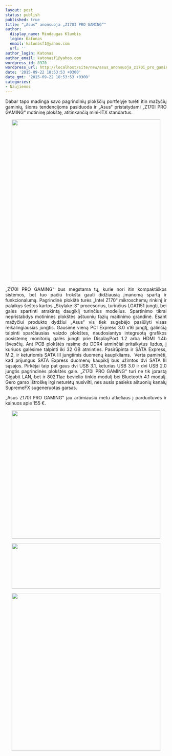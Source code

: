 ```yaml
---
layout: post
status: publish
published: true
title: "„Asus“ anonsuoja „Z170I PRO GAMING“"
author:
  display_name: Mindaugas Klumbis
  login: Katonas
  email: katonasf1@yahoo.com
  url: ''
author_login: Katonas
author_email: katonasf1@yahoo.com
wordpress_id: 8970
wordpress_url: http://localhost/site/new/asus_anonsuoja_z170i_pro_gaming/
date: '2015-09-22 18:53:53 +0300'
date_gmt: '2015-09-22 18:53:53 +0300'
categories:
- Naujienos
---
```

<p style="text-align: justify;">
	Dabar tapo madinga savo pagrindinių plok&scaron;čių portfelyje turėti itin mažyčių gaminių, &scaron;ioms tendencijoms pasiduoda ir &bdquo;Asus&ldquo; pristatydami &bdquo;Z170I PRO GAMING&ldquo; motininę plok&scaron;tę, atitinkančią mini-ITX standartus.</p>
<p style="text-align: center;">
	<a href="http://technews.lt/userfiles/Z170IProGaming_01.jpg" style="text-align: center;"><img alt="" src="http://technews.lt/userfiles/Z170IProGaming_01.jpg" style="width: 464px; height: 505px;" /></a></p>
<p style="text-align: justify;">
	&bdquo;Z170I PRO GAMING&ldquo; bus mėgstama tų, kurie nori itin kompakti&scaron;kos sistemos, bet tuo pačiu trok&scaron;ta gauti didžiausią įmanomą spartą ir funkcionalumą. Pagrindinė plok&scaron;tė turės &bdquo;Intel Z170&ldquo; mikroschemų rinkinį ir palaikys &scaron;e&scaron;tos kartos &bdquo;Skylake-S&ldquo; procesorius, turinčius LGA1151 jungtį, bei galės spartinti atrakintą daugiklį turinčius modelius. Spartinimo tikrai nepristabdys motininės plok&scaron;tės a&scaron;tuonių fazių maitinimo grandinė. Esant mažyčiui produkto dydžiui &bdquo;Asus&ldquo; vis tiek sugebėjo pasiūlyti visas reikalingiausias jungtis. Gausime vieną PCI Express 3.0 x16 jungtį, galinčią talpinti sparčiausias vaizdo plok&scaron;tes, naudosiantys integruotą grafikos posistemę monitorių galės jungti prie DisplayPort 1.2 arba HDMI 1.4b i&scaron;vesčių. Ant PCB&nbsp;plok&scaron;tės rasime du DDR4 atminčiai pritaikytus lizdus, į kuriuos galėsime talpinti iki 32 GB atminties. Pasirūpinta ir SATA Express, M.2, ir keturiomis SATA III jungtimis duomenų kaupikliams. &nbsp;Verta paminėti, kad prijungus SATA Express duomenų kaupiklį bus užimtos dvi SATA III sąsajos. Pirkėjai taip pat gaus dvi USB 3.1, keturias USB 3.0 ir dvi USB 2.0 jungtis pagrindinės plok&scaron;tės gale. &bdquo;Z170I PRO GAMING&ldquo; turi ne tik įprastą Gigabit LAN, bet ir 802.11ac bevielio tinklo modulį bei Bluetooth 4.1 modulį. Gero garso i&scaron;tro&scaron;kę irgi neturėtų nusivilti, nes ausis pasieks a&scaron;tuonių kanalų SupremeFX sugeneruotas garsas.</p>
<p style="text-align: justify;">
	&bdquo;Asus Z170I PRO GAMING&ldquo; jau artimiausiu metu atkeliaus į parduotuves ir kainuos apie 155 &euro;.</p>
<p style="text-align: center;">
	<a href="http://technews.lt/userfiles/Z170IProGaming_04.jpg"><img alt="" src="http://technews.lt/userfiles/Z170IProGaming_04.jpg" style="width: 464px; height: 399px;" /></a></p>
<p style="text-align: center;">
	<a href="http://technews.lt/userfiles/Z170IProGaming_02.jpg"><img alt="" src="http://technews.lt/userfiles/Z170IProGaming_02.jpg" style="width: 464px; height: 141px;" /></a></p>
<p style="text-align: center;">
	<a href="http://technews.lt/userfiles/Z170IProGaming_03.jpg"><img alt="" src="http://technews.lt/userfiles/Z170IProGaming_03.jpg" style="width: 464px; height: 491px;" /></a></p>
